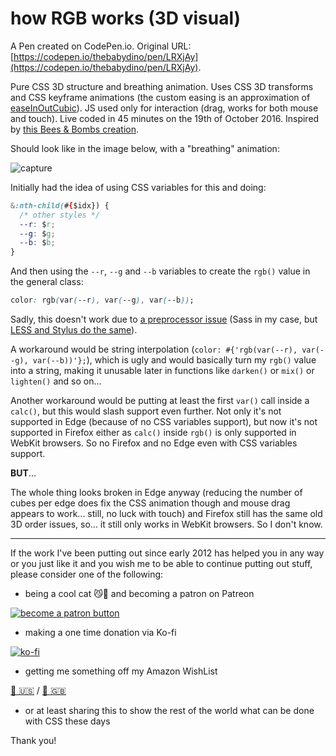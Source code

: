 # how RGB works (3D visual)

A Pen created on CodePen.io. Original URL: [https://codepen.io/thebabydino/pen/LRXjAy](https://codepen.io/thebabydino/pen/LRXjAy).

Pure CSS 3D structure and breathing animation. Uses CSS 3D transforms and CSS keyframe animations (the custom easing is an approximation of [easeInOutCubic](http://easings.net/#easeInOutCubic)). JS used only for interaction (drag, works for both mouse and touch). Live coded in 45 minutes on the 19th of October 2016. Inspired by [this Bees & Bombs creation](https://www.instagram.com/p/BLt8JDGhU98/). 

Should look like in the image below, with a "breathing" animation: 

![capture](https://pbs.twimg.com/tweet_video_thumb/CvKU9fnXgAURDOO.jpg) 

Initially had the idea of using CSS variables for this and doing:

``` CSS
&:nth-child(#{$idx}) {
  /* other styles */
  --r: $r;
  --g: $g;
  --b: $b;
}
```

And then using the `--r`, `--g` and `--b` variables to create the `rgb()` value in the general class:

``` CSS
color: rgb(var(--r), var(--g), var(--b));
```

Sadly, this doesn't work due to [a preprocessor issue](https://github.com/sass/sass/issues/2175) (Sass in my case, but [LESS and Stylus do the same](https://twitter.com/kizmarh/status/788795199199870980)). 

A workaround would be string interpolation (`color: #{'rgb(var(--r), var(--g), var(--b))'};`), which is ugly and would basically turn my `rgb()` value into a string, making it unusable later in functions like `darken()` or `mix()` or `lighten()` and so on... 

Another workaround would be putting at least the first `var()` call inside a `calc()`, but this would slash support even further. Not only it's not supported in Edge (because of no CSS variables support), but now it's not supported in Firefox either as `calc()` inside `rgb()` is only supported in WebKit browsers. So no Firefox and no Edge even with CSS variables support. 

**BUT**...

The whole thing looks broken in Edge anyway (reducing the number of cubes per edge does fix the CSS animation though and mouse drag appears to work... still, no luck with touch) and Firefox still has the same old 3D order issues, so... it still only works in WebKit browsers. So I don't know.

---

If the work I've been putting out since early 2012 has helped you in any way or you just like it and you wish me to be able to continue putting out stuff, please consider one of the following:

* being a cool cat 😼🎩 and becoming a patron on Patreon

[![become a patron button](https://assets.codepen.io/2017/btn_patreon.png)](https://www.patreon.com/anatudor)

* making a one time donation via Ko-fi

[![ko-fi](https://assets.codepen.io/2017/btn_kofi.svg)](https://ko-fi.com/anatudor)

* getting me something off my Amazon WishList 

[🎁 🇺🇸](https://www.amazon.com/gp/registry/wishlist/2Y3C4722GXH0I/) / [🎁 🇬🇧](https://www.amazon.co.uk/gp/registry/wishlist/2I25W7U0KADSR/)

* or at least sharing this to show the rest of the world what can be done with CSS these days

Thank you!